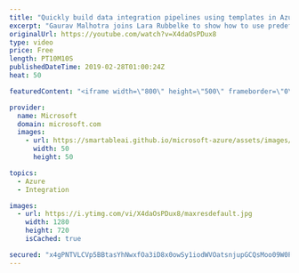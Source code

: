 ```yaml
---
title: "Quickly build data integration pipelines using templates in Azure Data Factory | Azure Friday"
excerpt: "Gaurav Malhotra joins Lara Rubbelke to show how to use predefined Azure Data Factory pipeline templates to get started quickly with Azure Data Factory thereby reducing the development time for building data integration projects. [00:58] Demo Start   #azure #azuredatafactory #bigdata  00:01:00 How to"
originalUrl: https://youtube.com/watch?v=X4daOsPDux8
type: video
price: Free
length: PT10M10S
publishedDateTime: 2019-02-28T01:00:24Z
heat: 50

featuredContent: "<iframe width=\"800\" height=\"500\" frameborder=\"0\" src=\"https://www.youtube.com/embed/X4daOsPDux8\" allow=\"accelerometer; autoplay; encrypted-media; gyroscope; picture-in-picture\" allowfullscreen></iframe>"

provider:
  name: Microsoft
  domain: microsoft.com
  images:
    - url: https://smartableai.github.io/microsoft-azure/assets/images/organizations/microsoft.com-50x50.jpg
      width: 50
      height: 50

topics:
  - Azure
  - Integration

images:
  - url: https://i.ytimg.com/vi/X4daOsPDux8/maxresdefault.jpg
    width: 1280
    height: 720
    isCached: true

secured: "x4gPNTVLCVp5BBtasYhNwxfOa3iD8x0owSy1iodWVOatsnjupGCQsMoo09W0PXfv9KRe1IVDxJcCWW4OVBiYBcYQEmIHQQ5b8IQzzG179nE5ww8fp3FTQryKS+dFQjJ/fNXIG59o/SrqOdma1iLkF2LDlnPPuYCJi55MNXjSZXCwaiD/AxP2psQ5L/hq5KY3s2KtehojtkppAaW4mpBrxtqpcDCDc7aa/eXxfuiIfsd9sjY3VgeBbqvBj+EMtuQdXwR/TiLjS049naaje4BqTpOo+fTvd2CJz+zQNIgCIrdrkTve7yUzv3rhtKQDrmyFFA8Onw0Xly4muQgj9OTVSLBpD70PoI2vVksw5ZVunbH0nAtCgA7Q8tDCw3zr6rxDMjL7Th+z5BWxVa6R8JLhOot/bBDMBqCcl247mDsWVD0=;DwhDDem016/fbrNDoSjDiA=="
---
```


